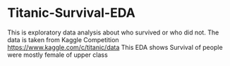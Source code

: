 # Titanic-Survival-EDA
This is exploratory data analysis about who survived or who did not.
The data is taken from Kaggle Competition https://www.kaggle.com/c/titanic/data
This EDA shows Survival of people were mostly female of upper class
